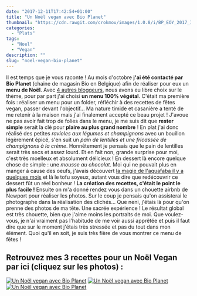 ```yaml
---
date: "2017-12-11T17:42:54+01:00"
title: "Un Noël vegan avec Bio Planet"
thumbnail: "https://cdn.rawgit.com/crokmou/images/1.0.8/i/BP_EOY_2017_INFLUENCER_SARAH_MENU_4_OVERZICHT.jpg"
categories:
  - "Plats"
tags:
  - "Noel"
  - "Vegan"
description: ""
slug: "noel-vegan-bio-planet"
---
```


Il est temps que je vous raconte ! Au mois d'octobre **j'ai été contacté par Bio Planet** (chaine de magasin Bio en Belgique) afin de réaliser pour eux un **menu de Noël**. Avec [4 autres bloggeurs](https://www.bioplanet.be/wps/portal/bioplanet/fr/accueil/inspiration/rapports/detail/le-gout-des-fetes-5-menus-uniques), nous avons eu libre choix sur le thème, pour par part j'ai choisi **un menu 100% végétal**. C'était ma première fois : réaliser un menu pour un folder, réfléchir à des recettes de fêtes vegan, passer devant l'objectif... Ma nature timide et casanière a tenté de me retenir à la maison mais j'ai finalement accepté ce beau projet ! J'avoue ne pas avoir fait trop de folies dans le menu, je me suis dit que **rester simple** serait la clé pour **plaire au plus grand nombre** ! En plat j'ai donc réalisé des petites _ravioles aux légumes et champignons_ avec un bouillon légèrement épicé, s'en suit un _pain de lentilles et une fricassée de champignons à la crème_. Honnêtement je pensais que le pain de lentilles serait très secs et assez lourd. Et en fait non, grande surprise pour moi, c'est très moelleux et absolument délicieux ! En dessert là encore quelque chose de simple : une _mousse au chocolat_. Moi qui ne pouvait plus en manger à cause des oeufs, j'avais découvert [la magie de l'aquafaba il y a quelques mois](http://www.crokmou.com/2017/07/mousse-chocolat-aquafaba-vegan) et là le tofu soyeux, autant vous dire que redécouvrir ce dessert fût un réel bonheur ! **La création des recettes, c'était le point le plus facile !** Ensuite on m'a donné rendez vous dans un chouette airbnb de Newport pour réaliser les photos. Sur le coup je pensais qu'on assisterai le photographe dans la réalisation des clichés... Que neni, j'étais là pour qu'on prenne des photos de ma tête. Une sacrée expérience ! Le résultat global est très chouette, bien que j'aime moins les portraits de moi. Que voulez-vous, je n'ai vraiment pas l'habitude de me voir aussi apprêtée et puis il faut dire que sur le moment j'étais très stressée et pas du tout dans mon élément. Quoi qu'il en soit, je suis très fière de vous montrer ce menu de fêtes !

## Retrouvez mes 3 recettes pour un Noël Vegan par ici (cliquez sur les photos) :

[![Un Noël vegan avec Bio Planet](https://cdn.rawgit.com/crokmou/images/1.0.8/i/BP_EOY_2017_INFLUENCER_SARAH_MENU_1_VOORGERECHT.jpg "Un Noël vegan avec Bio Planet")](https://www.bioplanet.be/wps/portal/bioplanet/fr/accueil/inspiration/recettes/detail/ravioles-aux-legumes-piquants-87290) [![Un Noël vegan avec Bio Planet](https://cdn.rawgit.com/crokmou/images/1.0.8/i/BP_EOY_2017_INFLUENCER_SARAH_MENU_2_HOOFDGERECHT.jpg "Un Noël vegan avec Bio Planet")](https://www.bioplanet.be/wps/portal/bioplanet/fr/accueil/inspiration/recettes/detail/pain-de-lentilles-champignons-mijotes-et-puree-de-patates-douces-au-panais-87291) [![Un Noël vegan avec Bio Planet](https://cdn.rawgit.com/crokmou/images/1.0.8/i/BP_EOY_2017_INFLUENCER_SARAH_MENU_3_NAGERECHT.jpg "Un Noël vegan avec Bio Planet")](https://www.bioplanet.be/wps/portal/bioplanet/fr/accueil/inspiration/recettes/detail/mousse-au-chocolat-vegane-a-la-grenade-87292)